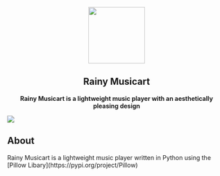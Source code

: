 <p align="center"><img src="https://cdn.discordapp.com/attachments/984056158149017623/987276964660391996/Untitled-1.png" width="130px"></p>
<h2 align="center">Rainy Musicart</h2>
<p align="center"><b>Rainy Musicart is a lightweight music player with an aesthetically pleasing design</b></p>
<kbd><img src="https://media.discordapp.net/attachments/984056158149017623/987280161349177354/Layer_0.png"></kbd>

<h2>About</h2>
Rainy Musicart is a lightweight music player written in Python using the [Pillow Libary](https://pypi.org/project/Pillow)
